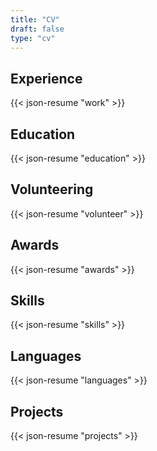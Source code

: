 ```yaml
---
title: "CV"
draft: false
type: "cv"
---
```


## Experience

{{< json-resume "work" >}}

## Education

{{< json-resume "education" >}}

## Volunteering

{{< json-resume "volunteer" >}}

## Awards

{{< json-resume "awards" >}}

<!--
## Certificates

{{< json-resume "certificates" >}} -->

<!-- ## Publications

{{< json-resume "publications" >}} -->

## Skills

{{< json-resume "skills" >}}

## Languages

{{< json-resume "languages" >}}

<!-- ## Interests

{{< json-resume "interests" >}} -->

<!-- ## References

{{< json-resume "references" >}} -->

## Projects

{{< json-resume "projects" >}}
